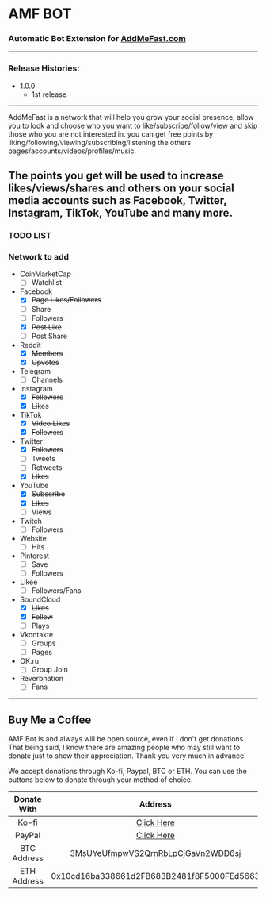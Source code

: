 # AMF BOT
### Automatic Bot Extension for [AddMeFast.com](http://addmf.co/?BS9J0FO)

---
### Release Histories:
 - 1.0.0
   - 1st release

---
AddMeFast is a network that will help you grow your social presence, allow you to look and choose who you want to
like/subscribe/follow/view and skip those who you are not interested in.
you can get free points by liking/following/viewing/subscribing/listening the others
pages/accounts/videos/profiles/music.

The points you get will be used to increase likes/views/shares and others on your social media accounts such as
Facebook, Twitter, Instagram, TikTok, YouTube and many more.
---

### TODO LIST

### Network to add

- CoinMarketCap
    - [ ] Watchlist
- Facebook
    - [x] <strike>Page Likes/Followers</strike>
    - [ ] Share
    - [ ] Followers
    - [x] <strike>Post Like</strike>
    - [ ] Post Share
- Reddit
    - [x] <strike>Members</strike>
    - [x] <strike>Upvotes</strike>
- Telegram
    - [ ] Channels
- Instagram
    - [x] <strike>Followers</strike>
    - [x] <strike>Likes</strike>
- TikTok
    - [x] <strike>Video Likes</strike>
    - [x] <strike>Followers</strike>
- Twitter
    - [x] <strike>Followers</strike>
    - [ ] Tweets
    - [ ] Retweets
    - [x] <strike>Likes</strike>
- YouTube
    - [x] <strike>Subscribe</strike>
    - [x] <strike>Likes</strike>
    - [ ] Views
- Twitch
    - [ ] Followers
- Website
    - [ ] Hits
- Pinterest
    - [ ] Save
    - [ ] Followers
- Likee
    - [ ] Followers/Fans
- SoundCloud
    - [x] <strike>Likes</strike>
    - [x] <strike>Follow</strike>
    - [ ] Plays
- Vkontakte
    - [ ] Groups
    - [ ] Pages
- OK.ru
    - [ ] Group Join
- Reverbnation
    - [ ] Fans

---
## Buy Me a Coffee

AMF Bot is and always will be open source, even if I don't get donations. That being said, I know there are amazing people who may still want to donate just to show their appreciation. 
Thank you very much in advance!

We accept donations through Ko-fi, Paypal, BTC or ETH. You can use the buttons below to donate through your method of choice.

|   Donate With   |                           Address                           |
|:---------------:|:-----------------------------------------------------------:|
|      Ko-fi      |           [Click Here](https://ko-fi.com/amfbot)            |
|     PayPal      |     [Click Here](https://paypal.me/InsureZeroArticles)     |
|   BTC Address   |             3MsUYeUfmpwVS2QrnRbLpCjGaVn2WDD6sj              |
|   ETH Address   |         0x10cd16ba338661d2FB683B2481f8F5000FEd5663          |


